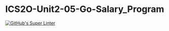 # ICS2O-Unit2-05-Go-Salary_Program
[![GitHub's Super Linter](https://github.com/Ryan-Shaw-2/ICS2O-Unit2-05-Go-Salary_Program/workflows/GitHub's%20Super%20Linter/badge.svg)](https://github.com/Ryan-Shaw-2/ICS2O-Unit2-05-Go-Salary_Program/actions)